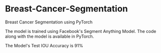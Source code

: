 # Breast-Cancer-Segmentation
Breast Cancer Segmentation using PyTorch

The model is trained using Facebook's Segment Anything Model. The code along with the model is available in PyTorch.

The Model's Test IOU Accuracy is 91%
